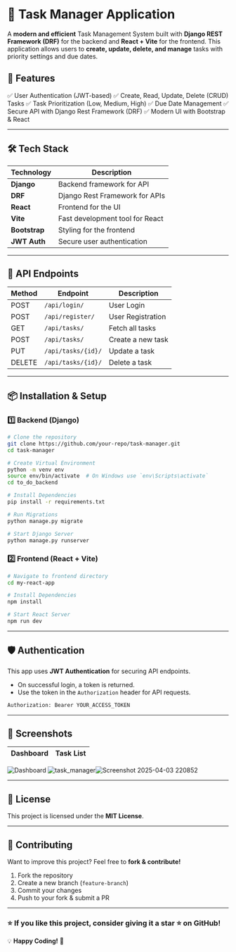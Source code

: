 # 📌 Task Manager Application

A **modern and efficient** Task Management System built with **Django REST Framework (DRF)** for the backend and **React + Vite** for the frontend. This application allows users to **create, update, delete, and manage** tasks with priority settings and due dates.

## 🚀 Features

✅ User Authentication (JWT-based)
✅ Create, Read, Update, Delete (CRUD) Tasks
✅ Task Prioritization (Low, Medium, High)
✅ Due Date Management
✅ Secure API with Django Rest Framework (DRF)
✅ Modern UI with Bootstrap & React

---

## 🛠️ Tech Stack

| Technology     | Description                        |
|---------------|----------------------------------|
| **Django**    | Backend framework for API       |
| **DRF**       | Django Rest Framework for APIs  |
| **React**     | Frontend for the UI             |
| **Vite**      | Fast development tool for React |
| **Bootstrap** | Styling for the frontend        |
| **JWT Auth**  | Secure user authentication      |

---

## 🎯 API Endpoints

| Method | Endpoint             | Description             |
|--------|----------------------|-------------------------|
| POST   | `/api/login/`   | User Login             |
| POST   | `/api/register/`| User Registration      |
| GET    | `/api/tasks/`        | Fetch all tasks        |
| POST   | `/api/tasks/`        | Create a new task      |
| PUT    | `/api/tasks/{id}/`   | Update a task          |
| DELETE | `/api/tasks/{id}/`   | Delete a task          |

---

## 📦 Installation & Setup

### 1️⃣ Backend (Django)
```bash
# Clone the repository
git clone https://github.com/your-repo/task-manager.git
cd task-manager

# Create Virtual Environment
python -m venv env
source env/bin/activate  # On Windows use `env\Scripts\activate`
cd to_do_backend

# Install Dependencies
pip install -r requirements.txt

# Run Migrations
python manage.py migrate

# Start Django Server
python manage.py runserver
```

### 2️⃣ Frontend (React + Vite)
```bash
# Navigate to frontend directory
cd my-react-app

# Install Dependencies
npm install

# Start React Server
npm run dev
```

---

## 🛡️ Authentication
This app uses **JWT Authentication** for securing API endpoints.
- On successful login, a token is returned.
- Use the token in the `Authorization` header for API requests.

```bash
Authorization: Bearer YOUR_ACCESS_TOKEN
```

---

## 📸 Screenshots

| Dashboard  | Task List |
|------------|----------|

 ![Dashboard](https://github.com/user-attachments/assets/0b04dd8a-7e9f-4373-8729-bcc9b29f73b4) ![task_manager](https://github.com/user-attachments/assets/c362a4ee-b1c2-440a-bdb9-58192c3678a3)![Screenshot 2025-04-03 220852](https://github.com/user-attachments/assets/cc9141ae-ea17-40b9-b868-1c84026cb09e)



---

## 📜 License
This project is licensed under the **MIT License**.

---

## 🤝 Contributing
Want to improve this project? Feel free to **fork & contribute!**

1. Fork the repository
2. Create a new branch (`feature-branch`)
3. Commit your changes
4. Push to your fork & submit a PR

---

### ⭐ If you like this project, consider giving it a **star ⭐** on GitHub!

💡 **Happy Coding!** 🚀

